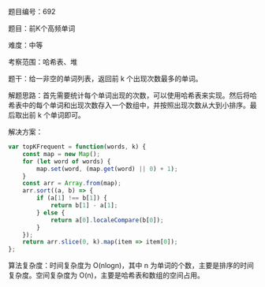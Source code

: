 题目编号：692

题目：前K个高频单词

难度：中等

考察范围：哈希表、堆

题干：给一非空的单词列表，返回前 k 个出现次数最多的单词。

解题思路：首先需要统计每个单词出现的次数，可以使用哈希表来实现。然后将哈希表中的每个单词和出现次数存入一个数组中，并按照出现次数从大到小排序。最后取出前 k 个单词即可。

解决方案：

```javascript
var topKFrequent = function(words, k) {
    const map = new Map();
    for (let word of words) {
        map.set(word, (map.get(word) || 0) + 1);
    }
    const arr = Array.from(map);
    arr.sort((a, b) => {
        if (a[1] !== b[1]) {
            return b[1] - a[1];
        } else {
            return a[0].localeCompare(b[0]);
        }
    });
    return arr.slice(0, k).map(item => item[0]);
};
```

算法复杂度：时间复杂度为 O(nlogn)，其中 n 为单词的个数，主要是排序的时间复杂度。空间复杂度为 O(n)，主要是哈希表和数组的空间占用。